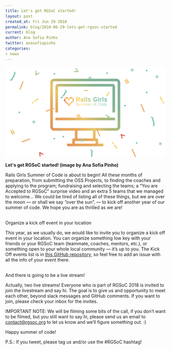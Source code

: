 ```yaml
---
title: Let's get RGSoC started!
layout: post
created_at: Fri Jun 29 2018
permalink: blog/2018-06-29-lets-get-rgsoc-started
current: blog
author: Ana Sofia Pinho
twitter: anasofiapinho
categories:
- news
---
```


![Let's get RGSoC started!](/img/blog/2018/2018-06-29-lets-get-rgsoc-started.png)
<div class="image-credits"><b>Let's get RGSoC started! (image by Ana Sofia Pinho)</b></div>

Rails Girls Summer of Code is about to begin! All these months of preparation, from submitting the OSS Projects, to finding the coaches and applying to the program; fundraising and selecting the teams; a “You are Accepted to RGSoC” surprise video and an extra 5 teams that we managed to welcome… We could be tired of listing all of these things, but we are over the moon — or shall we say “over the sun”, — to kick off another year of our summer of code. We hope you are as thrilled as we are!

<br>
<span class="color-red">Organize a kick off event in your location</span>

This year, as we usually do, we would like to invite you to organize a kick off event in your location. You can organize something low key with your friends or your RGSoC team (teammate, coaches, mentors, etc.), or something open to your whole local community — it’s up to you.
The Kick Off events list is in [this GitHub repository](https://github.com/rails-girls-summer-of-code/announcements/issues), so feel free to add an issue with all the info of your event there.

<br>
<span class="color-red">And there is going to be a live stream!</span>

Actually, two live streams! Everyone who is part of RGSoC 2018 is invited to join the livestream and say hi. The goal is to give us and opportunity to meet each other, beyond slack messages and GitHub comments. If you want to join, please check your inbox for the invites.

IMPORTANT NOTE: We will be filming some bits of the call, if you don’t want to be filmed, but you still want to say hi, please send us an email to contact@rgsoc.org to let us know and we’ll figure something out. :)

Happy summer of code!

P.S.: If you tweet, please tag us and/or use the #RGSoC hashtag!